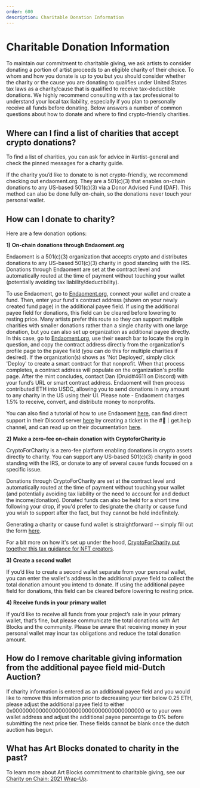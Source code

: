 ```yaml
---
order: 600
description: Charitable Donation Information
---
```

# Charitable Donation Information

To maintain our commitment to charitable giving, we ask artists to consider donating a portion of artist proceeds to an eligible charity of their choice. To whom and how you donate is up to you but you should consider whether the charity or the cause you are donating to qualifies under United States tax laws as a charity/cause that is qualified to receive tax-deductible donations. We highly recommend consulting with a tax professional to understand your local tax liability, especially if you plan to personally receive all funds before donating. Below answers a number of common questions about how to donate and where to find crypto-friendly charities.

## Where can I find a list of charities that accept crypto donations?

To find a list of charities, you can ask for advice in #artist-general and check the pinned messages for a charity guide.

If the charity you’d like to donate to is not crypto-friendly, we recommend checking out endaoment.org. They are a 501(c)(3) that enables on-chain donations to any US-based 501(c)(3) via a Donor Advised Fund (DAF). This method can also be done fully on-chain, so the donations never touch your personal wallet.

## How can I donate to charity?

Here are a few donation options:

**1)** **On-chain donations through Endaoment.org**

Endaoment is a 501(c)(3) organization that accepts crypto and distributes donations to any US-based 501(c)(3) charity in good standing with the IRS. Donations through Endaoment are set at the contract level and automatically routed at the time of payment without touching your wallet (potentially avoiding tax liability/deductibility).

To use Endaoment, go to [Endaoment.org](https://endaoment.org), connect your wallet and create a fund. Then, enter your fund's contract address (shown on your newly created fund page) in the additional payee field. If using the additional payee field for donations, this field can be cleared before lowering to resting price. Many artists prefer this route so they can support multiple charities with smaller donations rather than a single charity with one large donation, but you can also set up organization as additional payee directly. In this case, go to [Endaoment.org](https://endaoment.org/explore), use their search bar to locate the org in question, and copy the contract address directly from the organization's profile page to the payee field (you can do this for multiple charities if desired). If the organization(s) shows as 'Not Deployed', simply click 'Deploy' to create a smart contract for that nonprofit. When that process completes, a contract address will populate on the organization's profile page. After the mint concludes, contact Dan (Druid#4611 on Discord) with your fund’s URL or smart contract address. Endaoment will then process contributed ETH into USDC, allowing you to send donations in any amount to any charity in the US using their UI. Please note - Endaoment charges 1.5% to receive, convert, and distribute money to nonprofits.

You can also find a tutorial of how to use Endaoment [here](https://www.loom.com/share/822350f1a1c84f25b253cc9e4d2cee38), can find direct support in their Discord server [here](https://discord.gg/endaoment) by creating a ticket in the #🙋｜get․help channel, and can read up on their documentation [here](https://docs.endaoment.org).

**2)** **Make a zero-fee on-chain donation with CryptoforCharity.io**

CryptoForCharity is a zero-fee platform enabling donations in crypto assets directly to charity. You can support any US-based 501(c)(3) charity in good standing with the IRS, or donate to any of several cause funds focused on a specific issue.

Donations through CryptoForCharity are set at the contract level and automatically routed at the time of payment without touching your wallet (and potentially avoiding tax liability or the need to account for and deduct the income/donation). Donated funds can also be held for a short time following your drop, if you'd prefer to designate the charity or cause fund you wish to support after the fact, but they cannot be held indefinitely.

Generating a charity or cause fund wallet is straightforward -- simply fill out the form [here](https://www.cryptoforcharity.io/nft-creators). 

For a bit more on how it's set up under the hood, [CryptoForCharity put together this tax guidance for NFT creators](https://www.cryptoforcharity.io/nft-creators).  

**3)** **Create a second wallet**

If you’d like to create a second wallet separate from your personal wallet, you can enter the wallet's address in the additional payee field to collect the total donation amount you intend to donate. If using the additional payee field for donations, this field can be cleared before lowering to resting price.

**4)** **Receive funds in your primary wallet**

If you’d like to receive all funds from your project’s sale in your primary wallet, that’s fine, but please communicate the total donations with Art Blocks and the community. Please be aware that receiving money in your personal wallet may incur tax obligations and reduce the total donation amount.

## How do I remove charitable giving information from the additional payee field mid-Dutch Auction?

If charity information is entered as an additional payee field and you would like to remove this information prior to decreasing your tier below 0.25 ETH, please adjust the additional payee field to either 0x0000000000000000000000000000000000000000 or to your own wallet address and adjust the additional payee percentage to 0% before submitting the next price tier. These fields cannot be blank once the dutch auction has begun.

## What has Art Blocks donated to charity in the past?

To learn more about Art Blocks commitment to charitable giving, see our [Charity on Chain: 2021 Wrap-Up](https://medium.com/the-link-art-blocks/charity-on-chain-2021-wrap-up-c69782fa7f4a).



